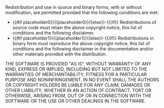 Redistribution and use in source and binary forms, with or without modification, are permitted provided that the following conditions are met:

* {{#if placeholder0}}{{placeholder0}}{{else}}-{{/if}} Redistributions of source code must retain the above copyright notice, this list of conditions and the following disclaimer.
* {{#if placeholder1}}{{placeholder1}}{{else}}-{{/if}} Redistributions in binary form must reproduce the above copyright notice, this list of conditions and the following disclaimer in the documentation and/or other materials provided with the distribution.

THE SOFTWARE IS PROVIDED &quot;AS IS&quot;, WITHOUT WARRANTY OF ANY KIND, EXPRESS OR IMPLIED, INCLUDING BUT NOT LIMITED TO THE WARRANTIES OF MERCHANTABILITY, FITNESS FOR A PARTICULAR PURPOSE AND NONINFRINGEMENT. IN NO EVENT SHALL THE AUTHORS OR COPYRIGHT HOLDERS BE LIABLE FOR ANY CLAIM, DAMAGES OR OTHER LIABILITY, WHETHER IN AN ACTION OF CONTRACT, TORT OR OTHERWISE, ARISING FROM, OUT OF OR IN CONNECTION WITH THE SOFTWARE OR THE USE OR OTHER DEALINGS IN THE SOFTWARE.